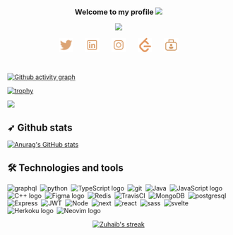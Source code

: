 <h3 align="center" style="color:">
   Welcome to my profile
  <img src="https://media.giphy.com/media/hvRJCLFzcasrR4ia7z/giphy.gif" width="28">
</h3>

<p align="center">
  <img src="https://readme-typing-svg.herokuapp.com?color=%23F75C7E&duration=4967&center=true&vCenter=true&lines=I'm+Zuhaib;Full+Stack+Developer+and+Designer;https%3A%2F%2Fzuhaib.me&font=Fira%20Code&center=true&width=440&height=45&color=f75c7e&vCenter=true&size=22">
</p>

<!-- Social icons section -->
<p align="center">
   <a href="https://twitter.com/shahzuhaib_"><img width="32px" alt="Twitter" title="Twitter" src="assets/twitter.png"/></a>
   &#8287;&#8287;&#8287;&#8287;&#8287;
   <a href="https://linkedin.com/in/zuhaibnazir" alt="Linkedin" title="LinkedIn"><img width="32px" src="assets/linkedin.png"/></a>
   &#8287;&#8287;&#8287;&#8287;&#8287;
   <a href="https://instagram.com/shahzuhaib_"><img width="32px" alt="Instagram" title="Instagram" src="assets/instagram.png"></a>
   &#8287;&#8287;&#8287;&#8287;&#8287;
   <a href="https://www.leetcode.com/zuhaibnazir"><img width="32px" alt="LeetCode" title="LeetCode" src="assets/leetcode.png"/></a>
   &#8287;&#8287;&#8287;&#8287;&#8287;
   <a href="https://zuhaib.me"><img width="32px" alt="Ko-fi" title="zuhaib.me" src="assets/portfolio.png"/></a>
</p>
<br/>

<!-- Graph -->

[![Github activity graph](https://activity-graph.herokuapp.com/graph?username=powrhouseofthecell&theme=monokai)](https://activity-graph.herokuapp.com/graph?username=powrhouseofthecell&theme=monokai)

<!-- Trophies -->

[![trophy](https://github-profile-trophy.vercel.app/?username=powrhouseofthecell&theme=onedark)](https://github-profile-trophy.vercel.app/?username=powrhouseofthecell&theme=onedark)

![](https://komarev.com/ghpvc/?username=powrhouseofthecell&style=flat-square&color=lightgrey&label=Views)

<!-- Stats -->

## ➶ Github stats

[![Anurag's GitHub stats](https://github-readme-stats.vercel.app/api?username=powrhouseofthecell&show_icons=true&theme=onedark&count_private=true)](https://github-readme-stats.vercel.app/api?username=powrhouseofthecell&show_icons=true&theme=onedark&count_private=true)

<!-- Technologies -->

## 🛠 Technologies and tools

<span><img src="https://img.shields.io/badge/-GraphQL-E10098?style=for-the-badge&logo=graphql&logoColor=white" alt="graphql" title="graphql" height="25" /></span>&nbsp;
<span><img src="https://img.shields.io/badge/python-3670A0?style=for-the-badge&logo=python&logoColor=ffdd54" alt="python" title="python" height="25" /></span>&nbsp;
<span><img src="https://img.shields.io/badge/typescript-%23007ACC.svg?style=for-the-badge&logo=typescript&logoColor=white" alt="TypeScript logo" title="TypeScript" height="25" /></span>&nbsp;
<span><img src="https://img.shields.io/badge/git-%23F05033.svg?style=for-the-badge&logo=git&logoColor=white" alt="git" title="git" height="25" /></span>&nbsp;
<span><img src="https://img.shields.io/badge/java-%23ED8B00.svg?style=for-the-badge&logo=java&logoColor=white" alt="Java" title="Java" height="25" /></span>&nbsp;
<span><img src="https://img.shields.io/badge/javascript-%23323330.svg?style=for-the-badge&logo=javascript&logoColor=%23F7DF1E" alt="JavaScript logo" title="JavaScript" height="25" /></span>&nbsp;
<span><img src="https://img.shields.io/badge/c++-%2300599C.svg?style=for-the-badge&logo=c%2B%2B&logoColor=white" alt="C++ logo" title="C++" height="25" /></span>&nbsp;
<span><img src="https://img.shields.io/badge/figma-%23F24E1E.svg?style=for-the-badge&logo=figma&logoColor=white" alt="Figma logo" title="Figma" height="25" /></span>&nbsp;
<span><img src="https://img.shields.io/badge/redis-%23DD0031.svg?style=for-the-badge&logo=redis&logoColor=white" alt="Redis" title="Redis" height="25" /></span>&nbsp;
<span><img src="https://img.shields.io/badge/travisci-%232B2F33.svg?style=for-the-badge&logo=travis&logoColor=white" alt="TravisCI" title="TravisCI" height="25" /></span>&nbsp;
<span><img src="https://img.shields.io/badge/MongoDB-%234ea94b.svg?style=for-the-badge&logo=mongodb&logoColor=white" alt="MongoDB" title="MongoDB" height="25" /></span>&nbsp;
<span><img src="https://img.shields.io/badge/postgres-%23316192.svg?style=for-the-badge&logo=postgresql&logoColor=white" alt="postgresql" title="postgresql" height="25" /></span>&nbsp;
<span><img src="https://img.shields.io/badge/express.js-%23404d59.svg?style=for-the-badge&logo=express&logoColor=%2361DAFB" alt="Express" title="Express" height="25" /></span>&nbsp;
<span><img src="https://img.shields.io/badge/JWT-black?style=for-the-badge&logo=JSON%20web%20tokens" alt="JWT" title="JWT" height="25" /></span>&nbsp;
<span><img src="https://img.shields.io/badge/node.js-6DA55F?style=for-the-badge&logo=node.js&logoColor=white" alt="Node" title="Jav.aScript" height="25" /></span>&nbsp;
<span><img src="https://img.shields.io/badge/Next-black?style=for-the-badge&logo=next.js&logoColor=white" alt="next" title="next" height="25" /></span>&nbsp;
<span><img src="https://img.shields.io/badge/react-%2320232a.svg?style=for-the-badge&logo=react&logoColor=%2361DAFB" alt="react" title="react" height="25" /></span>&nbsp;
<span><img src="https://img.shields.io/badge/SASS-hotpink.svg?style=for-the-badge&logo=SASS&logoColor=white" alt="sass" title="sass" height="25" /></span>&nbsp;
<span><img src="https://img.shields.io/badge/svelte-%23f1413d.svg?style=for-the-badge&logo=svelte&logoColor=white" alt="svelte" title="svelte" height="25" /></span>&nbsp;
<span><img src="https://img.shields.io/badge/heroku-%23430098.svg?style=for-the-badge&logo=heroku&logoColor=white" alt="Herkoku logo" title="Heroku" height="25" /></span>&nbsp;
<span><img src="https://img.shields.io/badge/NeoVim-%2357A143.svg?&style=for-the-badge&logo=neovim&logoColor=white" alt="Neovim logo" title="Neovim" height="25" /></span>&nbsp;

<!-- Streaks -->
<p align="center">
  <a href="https://github-readme-streak-stats.herokuapp.com?user=powrhouseofthecell&theme=onedark&hide_border=true&date_format=M%20j%5B%2C%20Y%5D">
    <img title="🔥 Get streak stats for your profile at git.io/streak-stats" alt="Zuhaib's streak" src="https://github-readme-streak-stats.herokuapp.com?user=powrhouseofthecell&theme=onedark&hide_border=true&date_format=M%20j%5B%2C%20Y%5D"/>
  </a>
</p>

<!-- Pins -->

<!-- #### Pinned Repositories

 <a href="https://github.com/powrhouseofthecell/configs">
  <img align="center" src="https://github-readme-stats.vercel.app/api/pin/?username=powrhouseofthecell&repo=LeetCode&show_owner=true&theme=onedark"" />
</a>
<a href="https://github.com/powrhouseofthecell/configs">
  <img align="center" src="https://github-readme-stats.vercel.app/api/pin/?username=powrhouseofthecell&repo=GraphQL&show_owner=true&theme=onedark"" />
</a>
<a href="https://github.com/powrhouseofthecell/configs">
  <img align="center" src="https://github-readme-stats.vercel.app/api/pin/?username=powrhouseofthecell&repo=Task-Manager&show_owner=true&theme=onedark"" />
</a>
<a href="https://github.com/powrhouseofthecell/configs">
  <img align="center" src="https://github-readme-stats.vercel.app/api/pin/?username=powrhouseofthecell&repo=configs&show_owner=true&theme=onedark"" />
</a> -->
